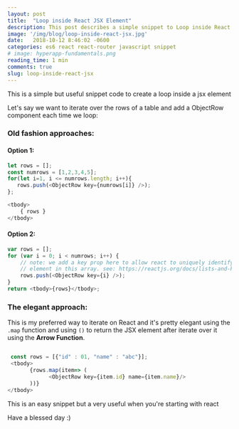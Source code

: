 ```yaml
---
layout: post
title:  "Loop inside React JSX Element"
description: This post describes a simple snippet to Loop inside React JSX   
image: '/img/blog/loop-inside-react-jsx.jpg'
date:   2018-10-12 8:46:02 -0600
categories: es6 react react-router javascript snippet 
# image: hyperapp-fundamentals.png
reading_time: 1 min
comments: true
slug: loop-inside-react-jsx
---
```

This is a simple but useful snippet code to create a loop inside a jsx element  

Let's say we want to iterate over the rows of a table and add a ObjectRow component each time we loop:
### Old fashion approaches:

#### Option 1:
```javascript
let rows = [];
const numrows = [1,2,3,4,5];
for(let i=1, i <= numrows.length; i++){
   rows.push(<ObjectRow key={numrows[i]} />);
};

<tbody>
    { rows }
</tbody>
```

#### Option 2:

```javascript
var rows = [];
for (var i = 0; i < numrows; i++) {
    // note: we add a key prop here to allow react to uniquely identify each
    // element in this array. see: https://reactjs.org/docs/lists-and-keys.html
    rows.push(<ObjectRow key={i} />);
}
return <tbody>{rows}</tbody>;
```

### The elegant approach:
This is my preferred way to iterate on React and it's pretty elegant using the `.map` function and using `()` to return the JSX element after iterate over it using the **Arrow Function**. 

```javascript

 const rows = [{"id" : 01, "name" : "abc"}];
 <tbody>
       {rows.map(item=> (
             <ObjectRow key={item.id} name={item.name}/>
       ))}
</tbody>

```

This is an easy snippet but a very useful when you're starting with react

Have a blessed day :)